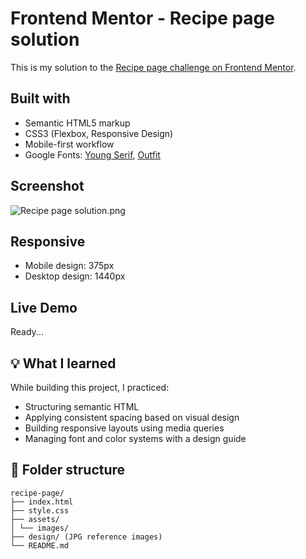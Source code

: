 # Frontend Mentor - Recipe page solution

This is my solution to the [Recipe page challenge on Frontend Mentor](https://www.frontendmentor.io/challenges/recipe-page-KiTsR8QQKm).

##  Built with

- Semantic HTML5 markup
- CSS3 (Flexbox, Responsive Design)
- Mobile-first workflow
- Google Fonts: [Young Serif](https://fonts.google.com/specimen/Young+Serif), [Outfit](https://fonts.google.com/specimen/Outfit)

##  Screenshot

![Recipe page solution.png](..%2FRecipe%20page%20solution.png)
##  Responsive

- Mobile design: 375px
- Desktop design: 1440px

##  Live Demo

Ready...

[//]: # (🔗 [View Live Site]&#40;https://your-live-site-url.com&#41;  )
[//]: # (🗂️ [View GitHub Repo]&#40;https://github.com/your-username/recipe-page&#41;)

## 💡 What I learned

While building this project, I practiced:

- Structuring semantic HTML
- Applying consistent spacing based on visual design
- Building responsive layouts using media queries
- Managing font and color systems with a design guide

## 📂 Folder structure
```
recipe-page/
├── index.html 
├── style.css 
├── assets/ 
│ └── images/ 
├── design/ (JPG reference images) 
└── README.md

```


